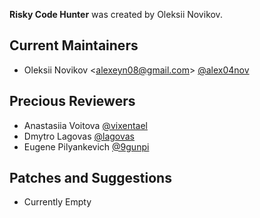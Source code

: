 **Risky Code Hunter** was created by Oleksii Novikov.

## Current Maintainers
- Oleksii Novikov <<alexeyn08@gmail.com>> [@alex04nov](https://github.com/AleX04Nov)

## Precious Reviewers
- Anastasiia Voitova [@vixentael](https://github.com/vixentael)
- Dmytro Lagovas [@lagovas](https://github.com/lagovas)
- Eugene Pilyankevich [@9gunpi](https://github.com/9gunpi)

## Patches and Suggestions
- Currently Empty
